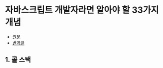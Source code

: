 # 자바스크립트 개발자라면 알아야 할 33가지 개념

- [원문](https://github.com/leonardomso/33-js-concepts)
- [번역글](https://velog.io/@jakeseo_me/2019-03-15-2303-작성됨-rmjta5a3xh)

## 1. 콜 스택
